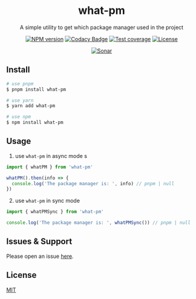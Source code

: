 <div style="text-align: center;" align="center">

# what-pm

A simple utility to get which package manager used in the project

[![NPM version][npm-image]][npm-url]
[![Codacy Badge][codacy-image]][codacy-url]
[![Test coverage][codecov-image]][codecov-url]
[![License][license-image]][license-url]

[![Sonar][sonar-image]][sonar-url]

</div>

## Install

```bash
# use pnpm
$ pnpm install what-pm

# use yarn
$ yarn add what-pm

# use npm
$ npm install what-pm
```

## Usage

1. use `what-pm` in async mode
   s

```js
import { whatPM } from 'what-pm'

whatPM().then(info => {
  console.log('The package manager is: ', info) // pnpm | null
})
```

2. use `what-pm` in sync mode

```js
import { whatPMSync } from 'what-pm'

console.log('The package manager is: ', whatPMSync()) // pnpm | null
```

## Issues & Support

Please open an issue [here](https://github.com/saqqdy/node-kit/issues).

## License

[MIT](LICENSE)

[npm-image]: https://img.shields.io/npm/v/what-pm.svg?style=flat-square
[npm-url]: https://npmjs.org/package/what-pm
[codacy-image]: https://app.codacy.com/project/badge/Grade/f70d4880e4ad4f40aa970eb9ee9d0696
[codacy-url]: https://www.codacy.com/gh/saqqdy/what-pm/dashboard?utm_source=github.com&utm_medium=referral&utm_content=saqqdy/what-pm&utm_campaign=Badge_Grade
[codecov-image]: https://img.shields.io/codecov/c/github/saqqdy/what-pm.svg?style=flat-square
[codecov-url]: https://codecov.io/github/saqqdy/what-pm?branch=master
[license-image]: https://img.shields.io/badge/License-MIT-blue.svg
[license-url]: LICENSE
[sonar-image]: https://sonarcloud.io/api/project_badges/quality_gate?project=saqqdy_node-kit
[sonar-url]: https://sonarcloud.io/dashboard?id=saqqdy_node-kit
